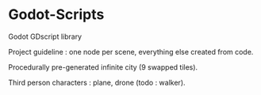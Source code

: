 # Godot-Scripts
Godot GDscript library

Project guideline : one node per scene, everything else created from code.

Procedurally pre-generated infinite city (9 swapped tiles).

Third person characters : plane, drone (todo : walker).

